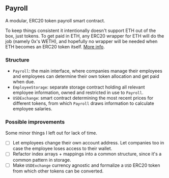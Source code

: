## Payroll

A modular, ERC20 token payroll smart contract.

To keep things consistent it intentionally doesn't support ETH out of the box, just tokens. To get paid in ETH, any ERC20 wrapper for ETH will do the job (namely 0x's WETH), and hopefully no wrapper will be needed when ETH becomes an ERC20 token itself. [More info](weth.io).

### Structure

- `Payroll`: the main interface, where companies manage their employees and employees can determine their own token allocation and get paid when due.
- `EmployeeStorage`: separate storage contract holding all relevant employee information, owned and restricted in use to `Payroll`.
- `USDExchange`: smart contract determining the most recent prices for different tokens, from which `Payroll` draws information to calculate employee salaries.

### Possible improvements

Some minor things I left out for lack of time.

- [ ] Let employees change their own account address. Let companies too in case the employee loses access to their wallet.
- [ ] Refactor index arrays + mappings into a common structure, since it's a common pattern in storage.
- [ ] Make `USDExchange` currency agnostic and formalize a `USD` ERC20 token from which other tokens can be converted.
